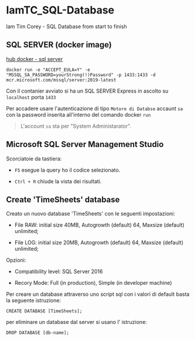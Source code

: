 # IamTC_SQL-Database
Iam Tim Corey - SQL Database from start to finish 

## SQL SERVER (docker image)

[hub docker - sql server ](https://hub.docker.com/_/microsoft-mssql-server)

`docker run -e "ACCEPT_EULA=Y" -e "MSSQL_SA_PASSWORD=yourStrong(!)Password" -p 1433:1433 -d mcr.microsoft.com/mssql/server:2019-latest`

Con il contanier avviato si ha un SQL SERVER Express in ascolto su `localhost` porta `1433`

Per accadere usare l'autenticazione di tipo `Motore di Databse` accaunt `sa` con la password inserita all'interno del comando docker `run`


> L'account `sa` sta per "System Administarator".


## Microsoft SQL Server Management Studio

Scorciatoie da tastiera:

- `F5` esegue la query ho il codice selezionato.

- `Ctrl + R` chiude la vista dei risultati.


## Create 'TimeSheets' database

Creato un nuovo database 'TimeSheets' con le seguenti impostazioni:

- File RAW: initial size 40MB, Autogrowth (default) 64, Maxsize (default) unlimited;

- File LOG: initial size 20MB, Autogrowth (default) 64, Maxsize (default) unlimited;


Opzioni:

- Compatibility level: SQL Server 2016

- Recory Mode: Full (in production), Simple (in developer machine)

Per creare un database attraverso uno script sql con i valori di default basta la seguente istruzione:

```
CREATE DATABASE [TimeSheets];
```

per eliminare un database dal server si usano l' istruzione:
```
DROP DATABASE [db-name];
```
